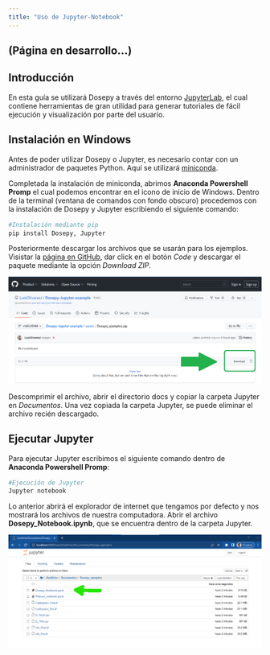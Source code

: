 ```yaml
---
title: "Uso de Jupyter-Notebook"
---
```


## (Página en desarrollo...)

## Introducción

En esta guía se utilizará Dosepy a través del entorno [JupyterLab](https://jupyter.org/), el cual contiene herramientas de gran utilidad para generar tutoriales de fácil ejecución y visualización por parte del usuario.

## Instalación en Windows

Antes de poder utilizar Dosepy o Jupyter, es necesario contar con un administrador de paquetes Python. Aquí se utilizará [miniconda](https://docs.conda.io/en/latest/miniconda.html).

Completada la instalación de miniconda, abrimos **Anaconda Powershell Promp** el cual podemos encontrar en el icono de inicio de Windows. Dentro de la terminal (ventana de comandos con fondo obscuro) procedemos con la instalación de Dosepy y Jupyter escribiendo el siguiente comando:

```bash
#Instalación mediante pip
pip install Dosepy, Jupyter
```

Posteriormente descargar los archivos que se usarán para los ejemplos. Visistar la [página en GitHub](https://github.com/LuisOlivaresJ/Dosepy/tree/V_0_3_6), dar click en el botón *Code* y descargar el paquete mediante la opción *Download ZIP*.

![Boton_descarga](https://raw.githubusercontent.com/LuisOlivaresJ/Dosepy/V_0_3_6/docs/assets/Download_example_button.PNG)

 Descomprimir el archivo, abrir el directorio docs y copiar la carpeta Jupyter en *Documentos*. Una vez copiada la carpeta Jupyter, se puede eliminar el archivo recién descargado.

## Ejecutar Jupyter

Para ejecutar Jupyter escribimos el siguiente comando dentro de **Anaconda Powershell Promp**:

```bash
#Ejecución de Jupyter
Jupyter notebook
```

Lo anterior abrirá el explorador de internet que tengamos por defecto y nos mostrará los archivos de nuestra computadora. Abrir el archivo **Dosepy_Notebook.ipynb**, que se encuentra dentro de la carpeta Jupyter.

![Jupyter_file](https://raw.githubusercontent.com/LuisOlivaresJ/Dosepy/V_0_3_6/docs/assets/Jupyter_file_explorer.png)
